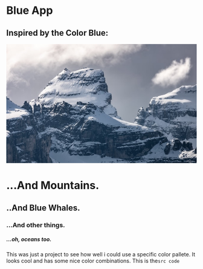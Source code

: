 # Blue App
## Inspired by the Color Blue:

![](imgs/marek-piwnicki-C0icbZ5F3vw-unsplash.jpg)
# ...And Mountains.
## ..And Blue Whales.
### ...And other things.
##### ...oh, oceans too.

This was just a project to see how well i could use a specific color pallete. It looks cool and has some nice color combinations. This is the```src code```